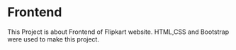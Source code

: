 # Frontend
This Project is about Frontend of Flipkart website.
HTML,CSS and Bootstrap were used to make this project.
